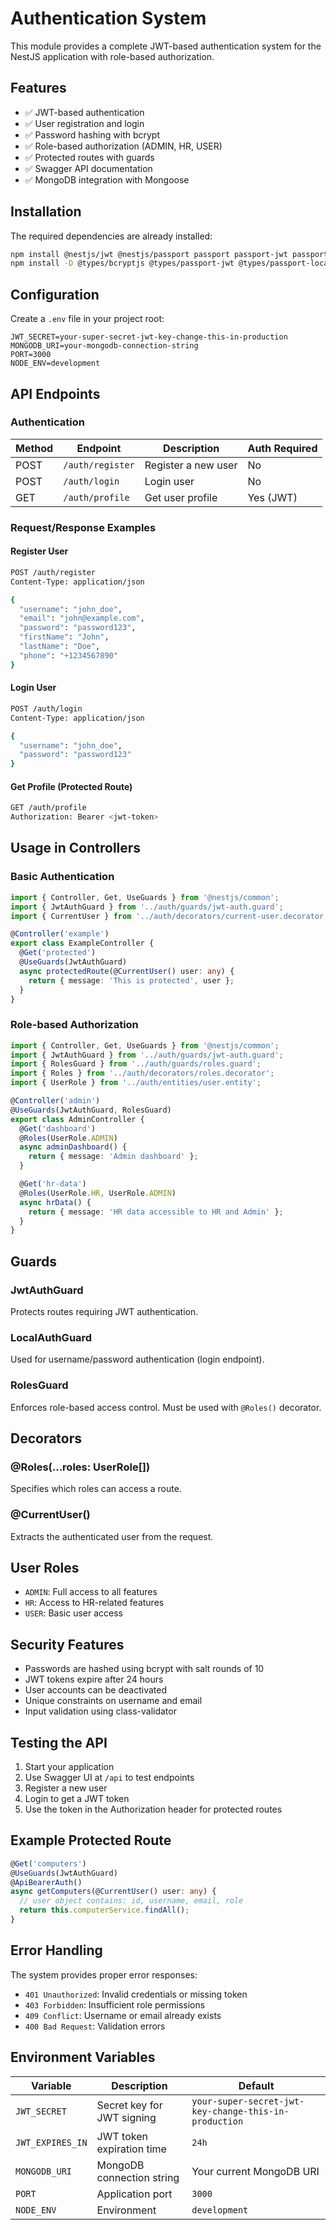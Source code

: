 # Authentication System

This module provides a complete JWT-based authentication system for the NestJS application with role-based authorization.

## Features

- ✅ JWT-based authentication
- ✅ User registration and login
- ✅ Password hashing with bcrypt
- ✅ Role-based authorization (ADMIN, HR, USER)
- ✅ Protected routes with guards
- ✅ Swagger API documentation
- ✅ MongoDB integration with Mongoose

## Installation

The required dependencies are already installed:

```bash
npm install @nestjs/jwt @nestjs/passport passport passport-jwt passport-local bcryptjs @nestjs/config
npm install -D @types/bcryptjs @types/passport-jwt @types/passport-local
```

## Configuration

Create a `.env` file in your project root:

```env
JWT_SECRET=your-super-secret-jwt-key-change-this-in-production
MONGODB_URI=your-mongodb-connection-string
PORT=3000
NODE_ENV=development
```

## API Endpoints

### Authentication

| Method | Endpoint         | Description         | Auth Required |
| ------ | ---------------- | ------------------- | ------------- |
| POST   | `/auth/register` | Register a new user | No            |
| POST   | `/auth/login`    | Login user          | No            |
| GET    | `/auth/profile`  | Get user profile    | Yes (JWT)     |

### Request/Response Examples

#### Register User

```bash
POST /auth/register
Content-Type: application/json

{
  "username": "john_doe",
  "email": "john@example.com",
  "password": "password123",
  "firstName": "John",
  "lastName": "Doe",
  "phone": "+1234567890"
}
```

#### Login User

```bash
POST /auth/login
Content-Type: application/json

{
  "username": "john_doe",
  "password": "password123"
}
```

#### Get Profile (Protected Route)

```bash
GET /auth/profile
Authorization: Bearer <jwt-token>
```

## Usage in Controllers

### Basic Authentication

```typescript
import { Controller, Get, UseGuards } from '@nestjs/common';
import { JwtAuthGuard } from '../auth/guards/jwt-auth.guard';
import { CurrentUser } from '../auth/decorators/current-user.decorator';

@Controller('example')
export class ExampleController {
  @Get('protected')
  @UseGuards(JwtAuthGuard)
  async protectedRoute(@CurrentUser() user: any) {
    return { message: 'This is protected', user };
  }
}
```

### Role-based Authorization

```typescript
import { Controller, Get, UseGuards } from '@nestjs/common';
import { JwtAuthGuard } from '../auth/guards/jwt-auth.guard';
import { RolesGuard } from '../auth/guards/roles.guard';
import { Roles } from '../auth/decorators/roles.decorator';
import { UserRole } from '../auth/entities/user.entity';

@Controller('admin')
@UseGuards(JwtAuthGuard, RolesGuard)
export class AdminController {
  @Get('dashboard')
  @Roles(UserRole.ADMIN)
  async adminDashboard() {
    return { message: 'Admin dashboard' };
  }

  @Get('hr-data')
  @Roles(UserRole.HR, UserRole.ADMIN)
  async hrData() {
    return { message: 'HR data accessible to HR and Admin' };
  }
}
```

## Guards

### JwtAuthGuard

Protects routes requiring JWT authentication.

### LocalAuthGuard

Used for username/password authentication (login endpoint).

### RolesGuard

Enforces role-based access control. Must be used with `@Roles()` decorator.

## Decorators

### @Roles(...roles: UserRole[])

Specifies which roles can access a route.

### @CurrentUser()

Extracts the authenticated user from the request.

## User Roles

- `ADMIN`: Full access to all features
- `HR`: Access to HR-related features
- `USER`: Basic user access

## Security Features

- Passwords are hashed using bcrypt with salt rounds of 10
- JWT tokens expire after 24 hours
- User accounts can be deactivated
- Unique constraints on username and email
- Input validation using class-validator

## Testing the API

1. Start your application
2. Use Swagger UI at `/api` to test endpoints
3. Register a new user
4. Login to get a JWT token
5. Use the token in the Authorization header for protected routes

## Example Protected Route

```typescript
@Get('computers')
@UseGuards(JwtAuthGuard)
@ApiBearerAuth()
async getComputers(@CurrentUser() user: any) {
  // user object contains: id, username, email, role
  return this.computerService.findAll();
}
```

## Error Handling

The system provides proper error responses:

- `401 Unauthorized`: Invalid credentials or missing token
- `403 Forbidden`: Insufficient role permissions
- `409 Conflict`: Username or email already exists
- `400 Bad Request`: Validation errors

## Environment Variables

| Variable         | Description                | Default                                               |
| ---------------- | -------------------------- | ----------------------------------------------------- |
| `JWT_SECRET`     | Secret key for JWT signing | `your-super-secret-jwt-key-change-this-in-production` |
| `JWT_EXPIRES_IN` | JWT token expiration time  | `24h`                                                 |
| `MONGODB_URI`    | MongoDB connection string  | Your current MongoDB URI                              |
| `PORT`           | Application port           | `3000`                                                |
| `NODE_ENV`       | Environment                | `development`                                         |
